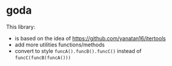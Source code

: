 # goda

This library:
- is based on the idea of https://github.com/yanatan16/itertools
- add more utilities functions/methods
- convert to style `funcA().funcB().funcC()` instead of `funcC(funcB(funcA()))`